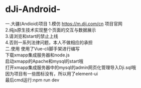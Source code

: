 # dJi-Android-
一.大疆(Andioid)项目 
1.模仿 https://m.dji.com/cn 项目官网</br>
2.纯js原生技术实现整个页面的交互与数据展示</br>
3.请浏览和start的禁止上线</br>
4.否则一系列法律问题，本人不做相应的承担</br>
二.使用
使用了Vue-cli脚手架进行编写</br>
下载xmapp集成服务器和node.js</br>
启动xmapp的Apache和mysql的start哦</br>
打开xmapp集成服务器中的mysql的admin网页化管理导入Dji.sql哦</br>
因为项目有一些图标没有，所以用了element-ui</br>
最后cmd运行:npm run dev
